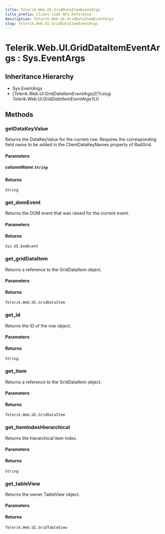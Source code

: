 ```yaml
---
title: Telerik.Web.UI.GridDataItemEventArgs
title_prefix: Client-side API Reference
description: Telerik.Web.UI.GridDataItemEventArgs
slug: Telerik.Web.UI.GridDataItemEventArgs
---
```


# Telerik.Web.UI.GridDataItemEventArgs : Sys.EventArgs 

## Inheritance Hierarchy

* Sys.EventArgs
* *[Telerik.Web.UI.GridDataItemEventArgs]({%slug Telerik.Web.UI.GridDataItemEventArgs%})*


## Methods

###  getDataKeyValue

Returns the DataKeyValue for the current row. Requires the corresponding field name to be added in the ClientDataKeyNames property of RadGrid.

#### Parameters

##### columnName `String`

#### Returns

`String` 

### get_domEvent

Returns the DOM event that was raised for the current event.

#### Parameters

#### Returns

`Sys.UI.DomEvent` 

### get_gridDataItem

Returns a reference to the GridDataItem object.

#### Parameters

#### Returns

`Telerik.Web.UI.GridDataItem` 

### get_id

Returns the ID of the row object.

#### Parameters

#### Returns

`String` 

### get_item

Returns a reference to the GridDataItem object.

#### Parameters

#### Returns

`Telerik.Web.UI.GridDataItem` 

### get_itemIndexHierarchical

Returns the hierarchical item index.

#### Parameters

#### Returns

`String` 

### get_tableView

Returns the owner TableView object.

#### Parameters

#### Returns

`Telerik.Web.UI.GridTableView` 



